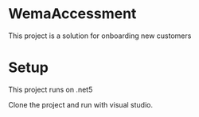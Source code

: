 # WemaAccessment
This project is a solution for onboarding new customers

# Setup
This project runs on .net5

Clone the project and run with visual studio.
